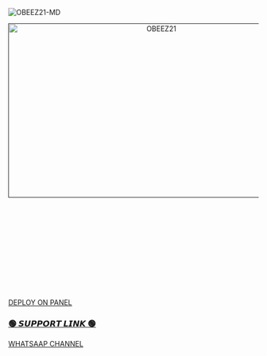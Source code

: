   
![OBEEZ21-MD](https://readme-typing-svg.demolab.com?font=Garamond&size=20&pause=998&color=skyblue&background=white&right=true&random=true&width=465&lines=HELLO+EVERYONE👋🏻;WELCOME+TO+OBEEZ21+MD+😉)
 
 <p align="center">  
  <a href="">
    <img alt="OBEEZ21" width="600" height="350" src="donate.jpg">
  </a>
</p>



<p align="center">
<a href="my github account"><img 
<p/>

### <br>

### <br>

### <br>

### <br>
<a href="https://bot-hosting.net/?aff=1275927586031013982">DEPLOY ON PANEL<img>


### 🟢 𝙎𝙐𝙋𝙋𝙊𝙍𝙏  𝙇𝙄𝙉𝙆 🟢
   <p align="left">
      <a href="https://whatsapp.com/channel/0029VadgQKJ0gcfOoH97ln0b">WHATSAAP CHANNEL<img 
#### 🌐 English Global = en
